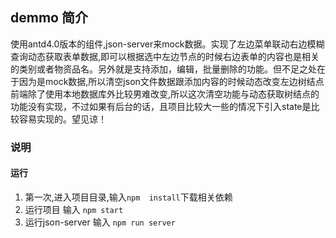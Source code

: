 ## demmo 简介
使用antd4.0版本的组件,json-server来mock数据。实现了左边菜单联动右边模糊查询动态获取表单数据,即可以根据选中左边节点的时候右边表单的内容也是相关的类别或者物资品名。另外就是支持添加，编辑，批量删除的功能。但不足之处在于因为是mock数据,所以清空json文件数据跟添加内容的时候动态改变左边树结点前端除了使用本地数据库外比较男难改变,所以这次清空功能与动态获取树结点的功能没有实现，不过如果有后台的话，且项目比较大一些的情况下引入state是比较容易实现的。望见谅！

### 说明

#### 运行
1. 第一次,进入项目目录,输入`npm  install`下载相关依赖  
2. 运行项目 输入 `npm start `
3. 运行json-server 输入 `npm run server`
